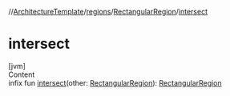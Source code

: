 //[ArchitectureTemplate](../../index.md)/[regions](../index.md)/[RectangularRegion](index.md)/[intersect](intersect.md)



# intersect  
[jvm]  
Content  
infix fun [intersect](intersect.md)(other: [RectangularRegion](index.md)): [RectangularRegion](index.md)  



